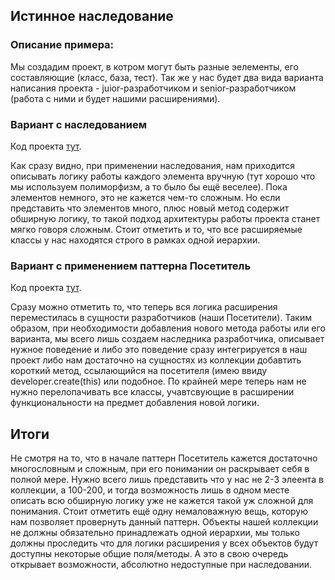 ## Истинное наследование

### Описание примера:
Мы создадим проект, в котром могут быть разные эелементы, его составляющие (класс, база, тест). Так же у нас будет два вида варианта написания проекта - juior-разработчиком и senior-разработчиком (работа с ними и будет нашими расширениями).

### Вариант с наследованием
Код проекта [тут](https://github.com/Starbreaker84/HardWork/tree/main/Resources/Lesson07/inheritance).

Как сразу видно, при применении наследования, нам приходится описывать логику работы каждого элемента вручную (тут хорошо что мы используем полиморфизм, а то было бы ещё веселее). Пока элементов немного, это не кажется чем-то сложным. Но если представить что элементов много, плюс новый метод содержит обширную логику, то такой подход архитектуры работы проекта станет мягко говоря сложным. Стоит отметить и то, что все расширяемые классы у нас находятся строго в рамках одной иерархии.

### Вариант с применением паттерна Посетитель
Код проекта [тут](https://github.com/Starbreaker84/HardWork/tree/main/Resources/Lesson07/inheritance).

Сразу можно отметить то, что теперь вся логика расширения переместилась в сущности разработчиков (наши Посетители). Таким образом, при необходимости добавления нового метода работы или его варианта, мы всего лишь создаем наследника разработчика, описывает нужное поведение и либо это поведение сразу интегрируется в наш проект либо нам достаточно на сущностях из коллекции добавтить короткий метод, ссылающийся на посетителя (имею ввиду developer.create(this) или подобное. По крайней мере теперь нам не нужно перелопачивать все классы, учавтсвующие в расширении функциональности на предмет добавления новой логики.

## Итоги
Не смотря на то, что в начале паттерн Посетитель кажется достаточно многословным и сложным, при его понимании он раскрывает себя в полной мере. Нужно всего лишь представить что у нас не 2-3 элеента в коллекции, а 100-200, и тогда возможность лишь в одном месте описать всю обширную логику уже не кажется такой уж сложной для понимания.
Стоит отметить ещё одну немаловажную вещь, которую нам позволяет провернуть данный паттерн. Объекты нашей коллекции не должны обязательно принадлежать одной иерархии, мы только должны проследить что для логики расширения у всех объектов будут доступны некоторые общие поля/методы. А это в свою очередь открывает возможности, абсолютно недоступные при наследовании.



